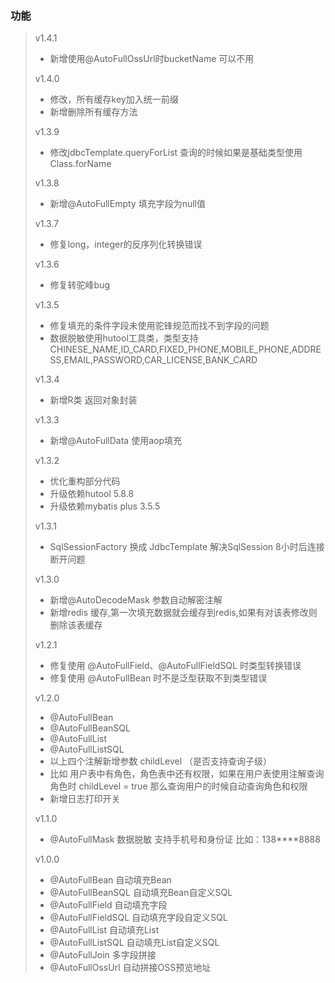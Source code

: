 ### 功能
>
>v1.4.1
>- 新增使用@AutoFullOssUrl时bucketName 可以不用
>
>v1.4.0
>- 修改，所有缓存key加入统一前缀
>- 新增删除所有缓存方法
>
>v1.3.9
>- 修改jdbcTemplate.queryForList 查询的时候如果是基础类型使用 Class.forName
>
>v1.3.8
>- 新增@AutoFullEmpty 填充字段为null值
>
>v1.3.7
>- 修复long，integer的反序列化转换错误
>
>
>v1.3.6
>- 修复转驼峰bug
>
> v1.3.5
>- 修复填充的条件字段未使用驼锋规范而找不到字段的问题
>- 数据脱敏使用hutool工具类，类型支持 CHINESE_NAME,ID_CARD,FIXED_PHONE,MOBILE_PHONE,ADDRESS,EMAIL,PASSWORD,CAR_LICENSE,BANK_CARD
>
>
> v1.3.4
>- 新增R类 返回对象封装
>
> v1.3.3
>- 新增@AutoFullData 使用aop填充
>
> v1.3.2
>- 优化重构部分代码
>- 升级依赖hutool 5.8.8
>- 升级依赖mybatis plus 3.5.5
>
> v1.3.1
>- SqlSessionFactory 换成 JdbcTemplate 解决SqlSession 8小时后连接断开问题
>
> v1.3.0
>- 新增@AutoDecodeMask 参数自动解密注解
>- 新增redis 缓存,第一次填充数据就会缓存到redis,如果有对该表修改则删除该表缓存
>
> v1.2.1
>- 修复使用 @AutoFullField、@AutoFullFieldSQL 时类型转换错误
>- 修复使用 @AutoFullBean 时不是泛型获取不到类型错误
>
> v1.2.0
>- @AutoFullBean
>- @AutoFullBeanSQL
>- @AutoFullList
>- @AutoFullListSQL
>- 以上四个注解新增参数 childLevel （是否支持查询子级）
>- 比如 用户表中有角色，角色表中还有权限，如果在用户表使用注解查询角色时 childLevel = true 那么查询用户的时候自动查询角色和权限
>- 新增日志打印开关
>
> v1.1.0
> - @AutoFullMask 数据脱敏 支持手机号和身份证 比如：138****8888
>
> v1.0.0
>- @AutoFullBean  自动填充Bean
>- @AutoFullBeanSQL  自动填充Bean自定义SQL
>- @AutoFullField  自动填充字段
>- @AutoFullFieldSQL  自动填充字段自定义SQL
>- @AutoFullList  自动填充List
>- @AutoFullListSQL  自动填充List自定义SQL
>- @AutoFullJoin  多字段拼接
>- @AutoFullOssUrl  自动拼接OSS预览地址



